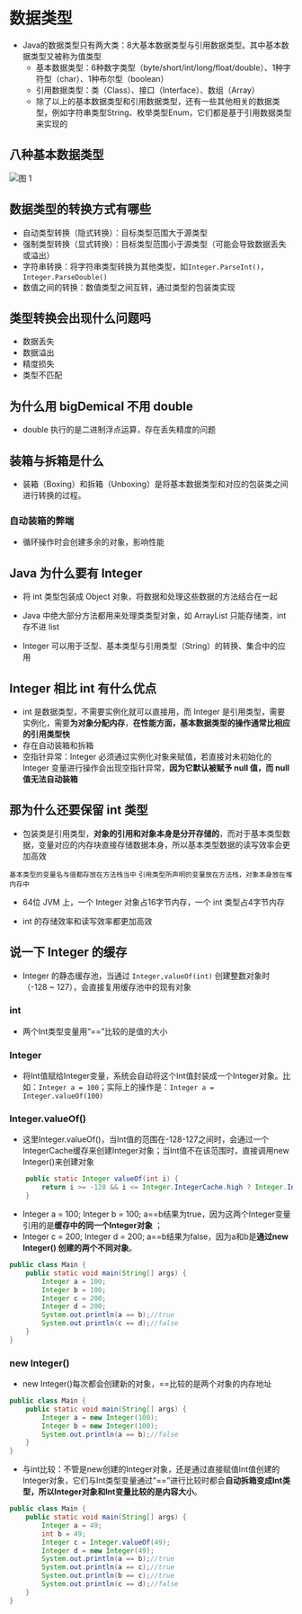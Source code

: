 # 数据类型

- Java的数据类型只有两大类：8大基本数据类型与引用数据类型。其中基本数据类型又被称为值类型
  - 基本数据类型：6种数字类型（byte/short/int/long/float/double）、1种字符型（char）、1种布尔型（boolean）
  - 引用数据类型：类（Class）、接口（Interface）、数组（Array）
  - 除了以上的基本数据类型和引用数据类型，还有一些其他相关的数据类型，例如字符串类型String、枚举类型Enum，它们都是基于引用数据类型来实现的

## 八种基本数据类型

![图 1](../../../images/780a80370d3b3d709f7e1840dfbf7bc6404838db4d4edf6d291331b67c98cee4.png)  

## 数据类型的转换方式有哪些

- 自动类型转换（隐式转换）：目标类型范围大于源类型
- 强制类型转换（显式转换）：目标类型范围小于源类型（可能会导致数据丢失或溢出）
- 字符串转换：将字符串类型转换为其他类型，如`Integer.ParseInt()`，`Integer.ParseDouble()`
- 数值之间的转换：数值类型之间互转，通过类型的包装类实现

## 类型转换会出现什么问题吗

- 数据丢失
- 数据溢出
- 精度损失
- 类型不匹配

## 为什么用 bigDemical 不用 double

- double 执行的是二进制浮点运算，存在丢失精度的问题

## 装箱与拆箱是什么

- 装箱（Boxing）和拆箱（Unboxing）是将基本数据类型和对应的包装类之间进行转换的过程。

### 自动装箱的弊端

- 循环操作时会创建多余的对象，影响性能

## Java 为什么要有 Integer

- 将 int 类型包装成 Object 对象，将数据和处理这些数据的方法结合在一起
- Java 中绝大部分方法都用来处理类类型对象，如 ArrayList 只能存储类，int 存不进 list
  
- Integer 可以用于泛型、基本类型与引用类型（String）的转换、集合中的应用

## Integer 相比 int 有什么优点

- int 是数据类型，不需要实例化就可以直接用，而 Integer 是引用类型，需要实例化，需要**为对象分配内存**，**在性能方面，基本数据类型的操作通常比相应的引用类型快**
- 存在自动装箱和拆箱
- 空指针异常：Integer 必须通过实例化对象来赋值，若直接对未初始化的 Integer 变量进行操作会出现空指针异常，**因为它默认被赋予 null 值，而 null 值无法自动装箱**

## 那为什么还要保留 int 类型

- 包装类是引用类型，**对象的引用和对象本身是分开存储的**，而对于基本类型数据，变量对应的内存块直接存储数据本身，所以基本类型数据的读写效率会更加高效

`基本类型的变量名与值都存放在方法栈当中`
`引用类型所声明的变量放在方法栈，对象本身放在堆内存中`

- 64位 JVM 上，一个 Integer 对象占16字节内存，一个 int 类型占4字节内存

- int 的存储效率和读写效率都更加高效

## 说一下 Integer 的缓存

- Integer 的静态缓存池，当通过 `Integer,valueOf(int)` 创建整数对象时（-128 ~ 127），会直接复用缓存池中的现有对象

### int

- 两个Int类型变量用“==”比较的是值的大小

### Integer

- 将Int值赋给Integer变量，系统会自动将这个Int值封装成一个Integer对象。比如：`Integer a = 100`；实际上的操作是：`Integer a = Integer.valueOf(100)`

### Integer.valueOf()

- 这里Integer.valueOf()，当Int值的范围在-128-127之间时，会通过一个IntegerCache缓存来创建Integer对象；当Int值不在该范围时，直接调用new Integer()来创建对象

```java
    public static Integer valueOf(int i) {
        return i >= -128 && i <= Integer.IntegerCache.high ? Integer.IntegerCache.cache[i + 128] : new Integer(i);
    }
```

- Integer a = 100; Integer b = 100; a==b结果为true，因为这两个Integer变量引用的是**缓存中的同一个Integer对象** ；
- Integer c = 200; Integer d = 200; a==b结果为false，因为a和b是**通过new Integer() 创建的两个不同对象**。

```java
public class Main {
    public static void main(String[] args) {
        Integer a = 100;
        Integer b = 100;
        Integer c = 200;
        Integer d = 200;
        System.out.println(a == b);//true
        System.out.println(c == d);//false
    }
}

```

### new Integer()

- new Integer()每次都会创建新的对象，==比较的是两个对象的内存地址

```java
public class Main {
    public static void main(String[] args) {
        Integer a = new Integer(100);
        Integer b = new Integer(100);
        System.out.println(a == b);//false
    }
}
```

- 与int比较：不管是new创建的Integer对象，还是通过直接赋值Int值创建的Integer对象，它们与Int类型变量通过“==”进行比较时都会**自动拆箱变成Int类型，所以Integer对象和Int变量比较的是内容大小**。

```java
public class Main {
    public static void main(String[] args) {
        Integer a = 49;
        int b = 49;
        Integer c = Integer.valueOf(49);
        Integer d = new Integer(49);
        System.out.println(a == b);//true
        System.out.println(a == c);//true
        System.out.println(b == c);//true
        System.out.println(c == d);//false
    }
}
```